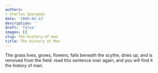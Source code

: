 ```yaml
---
authors:
- Charles Spurgeon
date: '2009-04-13'
description: ''
draft: 'false'
images: []
slug: the-history-of-man
title: The History of Man
---
```


The grass lives, grows, flowers, falls beneath the scythe, dries up, and is removed from the field: read this sentence over again, and you will find it the history of man.
